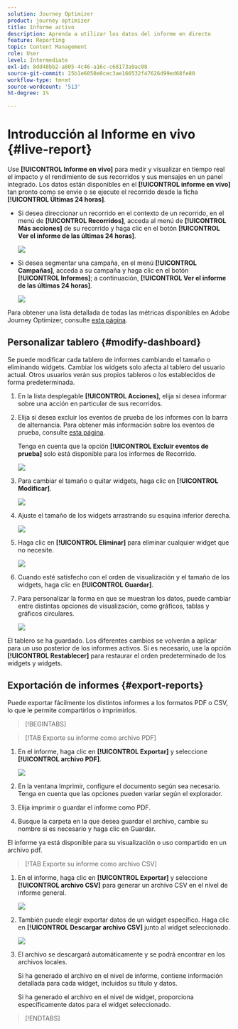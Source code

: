 ```yaml
---
solution: Journey Optimizer
product: journey optimizer
title: Informe activo
description: Aprenda a utilizar los datos del informe en directo
feature: Reporting
topic: Content Management
role: User
level: Intermediate
exl-id: 8dd48bb2-a805-4c46-a16c-c68173a9ac08
source-git-commit: 25b1e6050e0cec3ae166532f47626d99ed68fe80
workflow-type: tm+mt
source-wordcount: '513'
ht-degree: 1%

---
```


# Introducción al Informe en vivo {#live-report}

Use **[!UICONTROL Informe en vivo]** para medir y visualizar en tiempo real el impacto y el rendimiento de sus recorridos y sus mensajes en un panel integrado. Los datos están disponibles en el **[!UICONTROL informe en vivo]** tan pronto como se envíe o se ejecute el recorrido desde la ficha **[!UICONTROL Últimas 24 horas]**.

* Si desea direccionar un recorrido en el contexto de un recorrido, en el menú de **[!UICONTROL Recorridos]**, acceda al menú de **[!UICONTROL Más acciones]** de su recorrido y haga clic en el botón **[!UICONTROL Ver el informe de las últimas 24 horas]**.

  ![](assets/report_journey.png)

* Si desea segmentar una campaña, en el menú **[!UICONTROL Campañas]**, acceda a su campaña y haga clic en el botón **[!UICONTROL Informes]**; a continuación, **[!UICONTROL Ver el informe de las últimas 24 horas]**.

  ![](assets/report_campaign.png)

Para obtener una lista detallada de todas las métricas disponibles en Adobe Journey Optimizer, consulte [esta página](#list-of-components-live).

## Personalizar tablero {#modify-dashboard}

Se puede modificar cada tablero de informes cambiando el tamaño o eliminando widgets. Cambiar los widgets solo afecta al tablero del usuario actual. Otros usuarios verán sus propios tableros o los establecidos de forma predeterminada.

1. En la lista desplegable **[!UICONTROL Acciones]**, elija si desea informar sobre una acción en particular de sus recorridos.

1. Elija si desea excluir los eventos de prueba de los informes con la barra de alternancia. Para obtener más información sobre los eventos de prueba, consulte [esta página](../building-journeys/testing-the-journey.md).

   Tenga en cuenta que la opción **[!UICONTROL Excluir eventos de prueba]** solo está disponible para los informes de Recorrido.

   ![](assets/report_modify_6.png)

1. Para cambiar el tamaño o quitar widgets, haga clic en **[!UICONTROL Modificar]**.

   ![](assets/report_modify_7.png)

1. Ajuste el tamaño de los widgets arrastrando su esquina inferior derecha.

   ![](assets/report_modify_8.png)

1. Haga clic en **[!UICONTROL Eliminar]** para eliminar cualquier widget que no necesite.

   ![](assets/report_modify_9.png)

1. Cuando esté satisfecho con el orden de visualización y el tamaño de los widgets, haga clic en **[!UICONTROL Guardar]**.

1. Para personalizar la forma en que se muestran los datos, puede cambiar entre distintas opciones de visualización, como gráficos, tablas y gráficos circulares.

   ![](assets/report_modify_11.png)

El tablero se ha guardado. Los diferentes cambios se volverán a aplicar para un uso posterior de los informes activos. Si es necesario, use la opción **[!UICONTROL Restablecer]** para restaurar el orden predeterminado de los widgets y widgets.

## Exportación de informes {#export-reports}

Puede exportar fácilmente los distintos informes a los formatos PDF o CSV, lo que le permite compartirlos o imprimirlos.

>[!BEGINTABS]

>[!TAB Exporte su informe como archivo PDF]

1. En el informe, haga clic en **[!UICONTROL Exportar]** y seleccione **[!UICONTROL archivo PDF]**.

   ![](assets/export_6.png)

1. En la ventana Imprimir, configure el documento según sea necesario. Tenga en cuenta que las opciones pueden variar según el explorador.

1. Elija imprimir o guardar el informe como PDF.

1. Busque la carpeta en la que desea guardar el archivo, cambie su nombre si es necesario y haga clic en Guardar.

El informe ya está disponible para su visualización o uso compartido en un archivo pdf.

>[!TAB Exporte su informe como archivo CSV]

1. En el informe, haga clic en **[!UICONTROL Exportar]** y seleccione **[!UICONTROL archivo CSV]** para generar un archivo CSV en el nivel de informe general.

   ![](assets/export_4.png)

1. También puede elegir exportar datos de un widget específico. Haga clic en **[!UICONTROL Descargar archivo CSV]** junto al widget seleccionado.

   ![](assets/export_5.png)

1. El archivo se descargará automáticamente y se podrá encontrar en los archivos locales.

   Si ha generado el archivo en el nivel de informe, contiene información detallada para cada widget, incluidos su título y datos.

   Si ha generado el archivo en el nivel de widget, proporciona específicamente datos para el widget seleccionado.

>[!ENDTABS]
